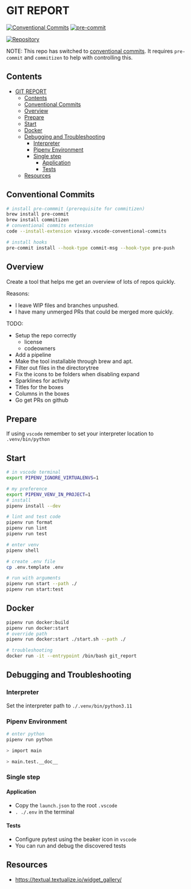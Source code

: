 # GIT REPORT

[![Conventional Commits](https://img.shields.io/badge/Conventional%20Commits-1.0.0-%23FE5196?logo=conventionalcommits&logoColor=white)](https://conventionalcommits.org) [![pre-commit](https://img.shields.io/badge/pre--commit-enabled-brightgreen?logo=pre-commit)](https://github.com/pre-commit/pre-commit)

[![Repository](https://skillicons.dev/icons?i=python,git,linux,vscode)](https://skillicons.dev)

NOTE: This repo has switched to [conventional commits](https://www.conventionalcommits.org/en/v1.0.0). It requires `pre-commit` and `commitizen` to help with controlling this.

## Contents

- [GIT REPORT](#git-report)
  - [Contents](#contents)
  - [Conventional Commits](#conventional-commits)
  - [Overview](#overview)
  - [Prepare](#prepare)
  - [Start](#start)
  - [Docker](#docker)
  - [Debugging and Troubleshooting](#debugging-and-troubleshooting)
    - [Interpreter](#interpreter)
    - [Pipenv Environment](#pipenv-environment)
    - [Single step](#single-step)
      - [Application](#application)
      - [Tests](#tests)
  - [Resources](#resources)

## Conventional Commits

```sh
# install pre-commmit (prerequisite for commitizen)
brew install pre-commit
brew install commitizen
# conventional commits extension
code --install-extension vivaxy.vscode-conventional-commits

# install hooks
pre-commit install --hook-type commit-msg --hook-type pre-push
```

## Overview

Create a tool that helps me get an overview of lots of repos quickly.

Reasons:

- I leave WIP files and branches unpushed.
- I have many unmerged PRs that could be merged more quickly.

TODO:

- Setup the repo correctly
  - license
  - codeowners
- Add a pipeline
- Make the tool installable through brew and apt.
- Filter out files in the directorytree
- Fix the icons to be folders when disabling expand
- Sparklines for activity
- Titles for the boxes
- Columns in the boxes
- Go get PRs on github

## Prepare

If using `vscode` remember to set your interpreter location to `.venv/bin/python`

## Start

```sh
# in vscode terminal
export PIPENV_IGNORE_VIRTUALENVS=1

# my preference
export PIPENV_VENV_IN_PROJECT=1
# install
pipenv install --dev

# lint and test code
pipenv run format
pipenv run lint
pipenv run test

# enter venv
pipenv shell

# create .env file
cp .env.template .env

# run with arguments
pipenv run start --path ./
pipenv run start:test
```

## Docker

```sh
pipenv run docker:build
pipenv run docker:start
# override path
pipenv run docker:start ./start.sh --path ./

# troubleshooting
docker run -it --entrypoint /bin/bash git_report
```

## Debugging and Troubleshooting

### Interpreter

Set the interpreter path to `./.venv/bin/python3.11`

### Pipenv Environment

```sh
# enter python
pipenv run python

> import main

> main.test.__doc__
```

### Single step

#### Application

- Copy the `launch.json` to the root `.vscode`
- `. ./.env` in the terminal

#### Tests

- Configure pytest using the beaker icon in `vscode`
- You can run and debug the discovered tests

## Resources

- https://textual.textualize.io/widget_gallery/
